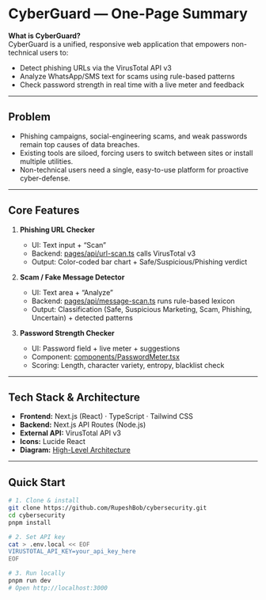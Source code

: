 # CyberGuard — One-Page Summary

**What is CyberGuard?**  
CyberGuard is a unified, responsive web application that empowers non-technical users to:
- Detect phishing URLs via the VirusTotal API v3  
- Analyze WhatsApp/SMS text for scams using rule-based patterns  
- Check password strength in real time with a live meter and feedback  

---

## Problem  
- Phishing campaigns, social-engineering scams, and weak passwords remain top causes of data breaches.  
- Existing tools are siloed, forcing users to switch between sites or install multiple utilities.  
- Non-technical users need a single, easy-to-use platform for proactive cyber-defense.

---

## Core Features  
1. **Phishing URL Checker**  
   - UI: Text input + “Scan”  
   - Backend: [pages/api/url-scan.ts](file:///D:/Projects/cybersecurity-app/tool/source_code/pages/api/url-scan.ts) calls VirusTotal v3  
   - Output: Color-coded bar chart + Safe/Suspicious/Phishing verdict  

2. **Scam / Fake Message Detector**  
   - UI: Text area + “Analyze”  
   - Backend: [pages/api/message-scan.ts](file:///D:/Projects/cybersecurity-app/tool/source_code/pages/api/message-scan.ts) runs rule-based lexicon  
   - Output: Classification (Safe, Suspicious Marketing, Scam, Phishing, Uncertain) + detected patterns  

3. **Password Strength Checker**  
   - UI: Password field + live meter + suggestions  
   - Component: [components/PasswordMeter.tsx](file:///D:/Projects/cybersecurity-app/tool/source_code/components/PasswordMeter.tsx)  
   - Scoring: Length, character variety, entropy, blacklist check  

---

## Tech Stack & Architecture  
- **Frontend:** Next.js (React) · TypeScript · Tailwind CSS  
- **Backend:** Next.js API Routes (Node.js)  
- **External API:** VirusTotal API v3  
- **Icons:** Lucide React  
- **Diagram:** [High-Level Architecture](file:///D:/Projects/cybersecurity-app/docs/diagrams/architecture.png)  

---

## Quick Start  
```bash
# 1. Clone & install
git clone https://github.com/RupeshBob/cybersecurity.git
cd cybersecurity
pnpm install

# 2. Set API key
cat > .env.local << EOF
VIRUSTOTAL_API_KEY=your_api_key_here
EOF

# 3. Run locally
pnpm run dev
# Open http://localhost:3000
